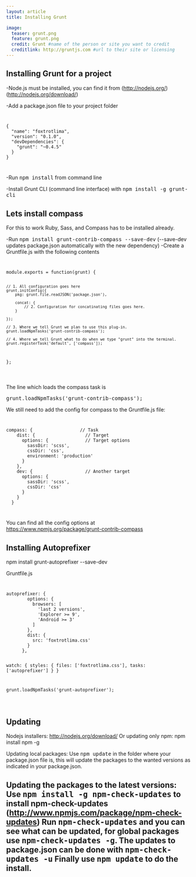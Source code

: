 ```yaml
---
layout: article
title: Installing Grunt

image:
  teaser: grunt.png
  feature: grunt.png
  credit: Grunt #name of the person or site you want to credit
  creditlink: http://gruntjs.com #url to their site or licensing
---
```


Installing Grunt for a project
------------------------------

-Node.js must be installed, you can find it from (http://nodejs.org/) (<http://nodejs.org/download/>)

-Add a package.json file to your project folder

<code>
<pre>
{
  "name": "foxtrotlima",
  "version": "0.1.0",
  "devDependencies": {
    "grunt": "~0.4.5"
  }
}
</pre>
</code>

-Run <kbd>npm install</kbd> from command line

-Install Grunt CLI (command line interface) with <kbd>npm install -g grunt-cli</kbd>

Lets install compass
--------------------

For this to work Ruby, Sass, and Compass has to be installed already.

-Run <kbd>npm install grunt-contrib-compass --save-dev</kbd> (--save-dev updates package.json automatically with the new dependency)
-Create a Gruntfile.js with the following contents

<code>
<pre>
module.exports = function(grunt) {

    // 1. All configuration goes here
    grunt.initConfig({
        pkg: grunt.file.readJSON('package.json'),

        concat: {
            // 2. Configuration for concatinating files goes here.
        }

    });

    // 3. Where we tell Grunt we plan to use this plug-in.
    grunt.loadNpmTasks('grunt-contrib-compass');

    // 4. Where we tell Grunt what to do when we type "grunt" into the terminal.
    grunt.registerTask('default', ['compass']);

};
</pre>
</code>

The line which loads the compass task is <pre>grunt.loadNpmTasks('grunt-contrib-compass');</pre>

We still need to add the config for compass to the Gruntfile.js file:

<code>
<pre>
compass: {                  // Task
    dist: {                   // Target
      options: {              // Target options
        sassDir: 'scss',
        cssDir: 'css',
        environment: 'production'
      }
    },
    dev: {                    // Another target
      options: {
        sassDir: 'scss',
        cssDir: 'css'
      }
    }
  }
</pre>
</code>

You can find all the config options at <https://www.npmjs.org/package/grunt-contrib-compass>


## Installing Autoprefixer

npm install grunt-autoprefixer --save-dev

Gruntfile.js

<code>
<pre>
autoprefixer: {
        options: {
          browsers: [
            'last 2 versions',
            'Explorer >= 9',
            'Android >= 3'
          ]
        },
        dist: {
          src: 'foxtrotlima.css'
        }
      },

watch: {
            styles: {
                files: ['foxtrotlima.css'],
                tasks: ['autoprefixer']
            }
        }

grunt.loadNpmTasks('grunt-autoprefixer');
</pre>
</code>

## Updating

Nodejs installers: <http://nodejs.org/download/>
Or updating only npm: npm install npm -g

Updating local packages: Use <kbd>npm update</kbd> in the folder where your package.json file is,
this will update the packages to the wanted versions as indicated in your package.json.

Updating the packages to the latest versions: Use <kbd>npm install -g npm-check-updates</kbd> to install npm-check-updates (<http://www.npmjs.com/package/npm-check-updates>)
Run <kbd>npm-check-updates</kbd> and you can see what can be updated, for global packages use <kbd>npm-check-updates -g</kbd>.
The updates to package.json can be done with <kbd>npm-check-updates -u</kbd>
Finally use <kbd>npm update</kbd> to do the install.
----
